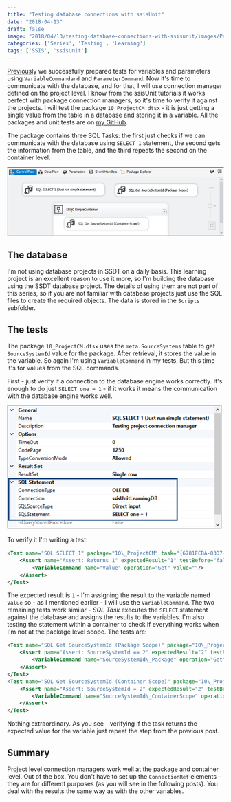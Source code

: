 ```yaml
---
title: "Testing database connections with ssisUnit"
date: "2018-04-13"
draft: false
image: "2018/04/13/testing-database-connections-with-ssisunit/images/PackageOutline.png"
categories: ['Series', 'Testing', 'Learning']
tags: ['SSIS', 'ssisUnit']
---
```


[Previously](http://blog.bartekr.net/2018/03/26/writing-first-tests-with-ssisunit/) we successfully prepared tests for variables and parameters using `VariableCommandand` and `ParameterCommand`. Now it's time to communicate with the database, and for that, I will use connection manager defined on the project level. I know from the ssisUnit tutorials it works perfect with package connection managers, so it's time to verify it against the projects. I will test the package `10_ProjectCM.dtsx` - it is just getting a single value from the table in a database and storing it in a variable. All the packages and unit tests are on [my GitHub](https://github.com/BartekR/ssisUnit).

The package contains three SQL Tasks: the first just checks if we can communicate with the database using `SELECT 1` statement, the second gets the information from the table, and the third repeats the second on the container level.

[![Package outline](images/PackageOutline.png#center)](images/PackageOutline.png)

## The database

I'm not using database projects in SSDT on a daily basis. This learning project is an excellent reason to use it more, so I'm building the database using the SSDT database project. The details of using them are not part of this series, so if you are not familiar with database projects just use the SQL files to create the required objects. The data is stored in the `Scripts` subfolder.

## The tests

The package `10_ProjectCM.dtsx` uses the `meta.SourceSystems` table to get `SourceSystemId` value for the package. After retrieval, it stores the value in the variable. So again I'm using `VariableCommand` in my tests. But this time it's for values from the SQL commands.

First - just verify if a connection to the database engine works correctly. It's enough to do just `SELECT one = 1` - if it works it means the communication with the database engine works well.

[![SELECT 1](images/Select1.png#center)](images/Select1.png)

To verify it I'm writing a test:

```xml
<Test name="SQL SELECT 1" package="10\_ProjectCM" task="{6781FCBA-83D7-45E3-B946-A8894B6BF924}" taskResult="Success">
    <Assert name="Assert: Returns 1" expectedResult="1" testBefore="false" expression="false">
        <VariableCommand name="Value" operation="Get" value=""/>
    </Assert>
</Test>
```

The expected result is `1` - I'm assigning the result to the variable named `Value` so - as I mentioned earlier - I will use the `VariableCommand`. The two remaining tests work similar - _SQL Task_ executes the `SELECT` statement against the database and assigns the results to the variables. I'm also testing the statement within a container to check if everything works when I'm not at the package level scope. The tests are:

```xml
<Test name="SQL Get SourceSystemId (Package Scope)" package="10\_ProjectCM" task="{CA3E01B3-A958-4A12-81C9-1CB8F40410AF}" taskResult="Success">
    <Assert name="Assert: SourceSystemId == 2" expectedResult="2" testBefore="false" expression="false">
        <VariableCommand name="SourceSystemId\_Package" operation="Get" value=""/>
    </Assert>
</Test>
<Test name="SQL Get SourceSystemId (Container Scope)" package="10\_ProjectCM"task="{64643f10-70c3-49e3-85b8-7b3ddebbe377}" taskResult="Success">
    <Assert name="Assert: SourceSystemId = 2" expectedResult="2" testBefore="false" expression="false">
        <VariableCommand name="SourceSystemId\_ContainerScope" operation="Get" value=""/>
    </Assert>
</Test>
```

Nothing extraordinary. As you see - verifying if the task returns the expected value for the variable just repeat the step from the previous post.

## Summary

Project level connection managers work well at the package and container level. Out of the box. You don't have to set up the `ConnectionRef` elements - they are for different purposes (as you will see in the following posts). You deal with the results the same way as with the other variables.
